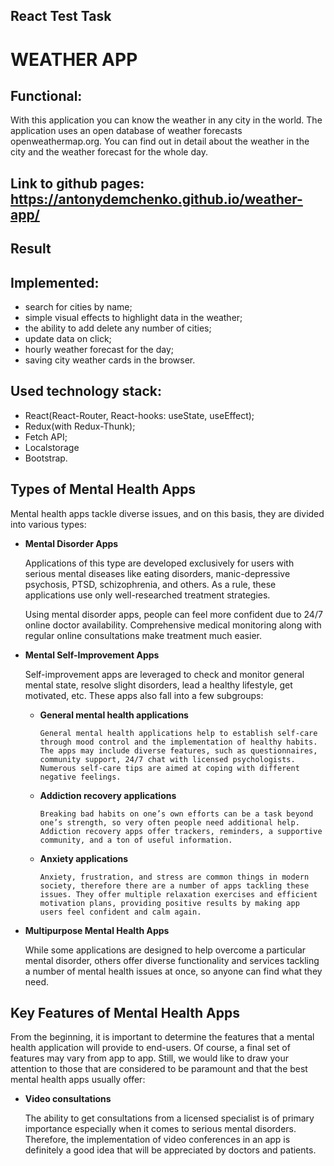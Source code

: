 ## React Test Task
# WEATHER APP

## Functional:
With this application you can know the weather in any city in the world. The application uses an open database of weather forecasts openweathermap.org. You can find out in detail about the weather in the city and the weather forecast for the whole day.

## Link to github pages: https://antonydemchenko.github.io/weather-app/

## Result
## Implemented:
- search for cities by name;
- simple visual effects to highlight data in the weather;
- the ability to add delete any number of cities;
- update data on click;
- hourly weather forecast for the day;
- saving city weather cards in the browser.

## Used technology stack:
 - React(React-Router, React-hooks: useState, useEffect);
 - Redux(with Redux-Thunk);
 - Fetch API;
 - Localstorage
 - Bootstrap.

## Types of Mental Health Apps

Mental health apps tackle diverse issues, and on this basis, they are divided into various types:

- **Mental Disorder Apps**

  Applications of this type are developed exclusively for users with serious mental diseases like eating disorders, manic-depressive psychosis, PTSD, schizophrenia, and others. As a rule, these applications use only well-researched treatment strategies.

  Using mental disorder apps, people can feel more confident due to 24/7 online doctor availability. Comprehensive medical monitoring along with regular online consultations make treatment much easier.

- **Mental Self-Improvement Apps**

  Self-improvement apps are leveraged to check and monitor general mental state, resolve slight disorders, lead a healthy lifestyle, get motivated, etc. These apps also fall into a few subgroups:

  - **General mental health applications**

        General mental health applications help to establish self-care through mood control and the implementation of healthy habits. The apps may include diverse features, such as questionnaires, community support, 24/7 chat with licensed psychologists. Numerous self-care tips are aimed at coping with different negative feelings.

  - **Addiction recovery applications**

        Breaking bad habits on one’s own efforts can be a task beyond one’s strength, so very often people need additional help. Addiction recovery apps offer trackers, reminders, a supportive community, and a ton of useful information.

  - **Anxiety applications**

        Anxiety, frustration, and stress are common things in modern society, therefore there are a number of apps tackling these issues. They offer multiple relaxation exercises and efficient motivation plans, providing positive results by making app users feel confident and calm again.

- **Multipurpose Mental Health Apps**

  While some applications are designed to help overcome a particular mental disorder, others offer diverse functionality and services tackling a number of mental health issues at once, so anyone can find what they need.

## Key Features of Mental Health Apps

From the beginning, it is important to determine the features that a mental health application will provide to end-users. Of course, a final set of features may vary from app to app. Still, we would like to draw your attention to those that are considered to be paramount and that the best mental health apps usually offer:

- **Video consultations**

  The ability to get consultations from a licensed specialist is of primary importance especially when it comes to serious mental disorders. Therefore, the implementation of video conferences in an app is definitely a good idea that will be appreciated by doctors and patients.

